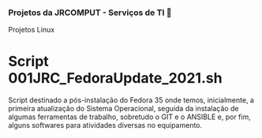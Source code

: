 ### Projetos da JRCOMPUT - Serviços de TI 🙂

Projetos Linux

# Script 001JRC_FedoraUpdate_2021.sh

Script destinado a pós-instalação do Fedora 35 onde temos, inicialmente, a primeira atualização do Sistema Operacional, seguida da instalação de algumas ferramentas de trabalho, sobretudo o GIT e o ANSIBLE e, por fim, alguns softwares para atividades diversas no equipamento.